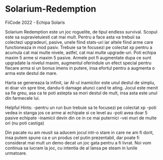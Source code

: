 # Solarium-Redemption
FiiCode 2022 - Echipa Solaris

Solarium Redemption este un joc roguelite, de tipul endless survival. Scopul este sa supravietuiesti cat mai mult. Pentru a face asta va trebuii sa colectezi upgradeuri, pasive, unele fiind stats-uri iar altele fiind arme care functioneaza in mod pasiv. Trebuie sa te focusezi pe colectat xp pentru a acumula cat mai multe nivele, astfel, cat mai multe upgrade-uri. Poti echipa maxim 5 arme si maxim 5 pasive. Armele pot fi augmentate dupa ce sunt upgradate la nivelul maxim, augmentul oferindule un efect special pentru fiecare arma si un bonus imens in putere, insa efortul pentru a augmenta o arma este destul de mare.

Harta se genereaza la infinit, iar AI-ul inamicilor este unul destul de simplu, ei doar vin spre tine, dandu-ti damage atunci cand te ating.
Jocul este menit sa fie greu, asa ca te poti astepta sa mori destul de mult, insa asta este unul din farmecele lui.

Helpful Hints:
-pentru un run bun trebuie sa te focusezi pe colectat xp
-poti vedea in stanga jos ce arme ai echipate si ce level au
-poti avea doar 5 pasive echipate
-inamicii devin din ce in ce mai puternici
-vei muri de multe ori (nu poti castiga)

Din pacate nu am reusit sa aducem jocul intr-o stare in care ne am fi dorit, insa putem spune ca e un produs cel putin prezentabil, dar poate fi considerat mai mult un demo decat un joc gata pentru a fi livrat. Noi vom continua sa lucram la joc, cu intentia de al lansa pe steam in lunile urmatoare.
